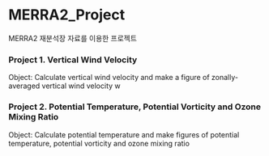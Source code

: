 # MERRA2_Project
MERRA2 재분석장 자료를 이용한 프로젝트


### Project 1. Vertical Wind Velocity
Object: Calculate vertical wind velocity and make a figure of zonally-averaged vertical wind velocity w  


### Project 2. Potential Temperature, Potential Vorticity and Ozone Mixing Ratio
Object: Calculate potential temperature and make figures of potential temperature, potential vorticity and ozone mixing ratio  
